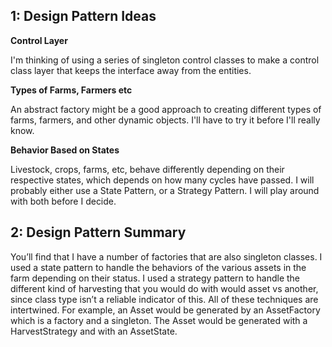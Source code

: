 
## 1: Design Pattern Ideas
**Control Layer**

I'm thinking of using a series of singleton control classes to make a control class layer that keeps the interface away from the entities.

**Types of Farms, Farmers etc**

An abstract factory might be a good approach to creating different types of farms, farmers, and other dynamic objects. I'll have to try it before I'll really know.

**Behavior Based on States**

Livestock, crops, farms, etc, behave differently depending on their respective states, which depends on how many cycles have passed. I will probably either use a State Pattern, or a Strategy Pattern. I will play around with both before I decide.

## 2: Design Pattern Summary
You’ll find that I have a number of factories that are also singleton classes. I used a state pattern to handle the behaviors of the various assets in the farm depending on their status. I used a strategy pattern to handle the different kind of harvesting that you would do with would asset vs another, since class type isn’t a reliable indicator of this. All of these techniques are intertwined. For example, an Asset would be generated by an AssetFactory which is a factory and a singleton. The Asset would be generated with a HarvestStrategy and with an AssetState.
